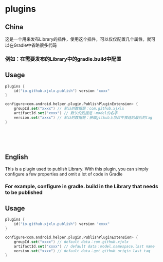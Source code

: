 # plugins

## China

这是一个用来发布Library的插件，使用这个插件，可以仅仅配置几个属性，就可以在Gradle中省略很多代码

### 例如：在需要发布的Library中的gradle.build中配置

Usage
--------

```kotlin
plugins {
    id("io.github.xjxlx.publish") version "xxxx"
}

configure<com.android.helper.plugin.PublishPluginExtension> {
    groupId.set("xxxx") // 默认的数据是：com.github.xjxlx
    artifactId.set("xxxx") // 默认的数据是：model的名字
    version.set("xxxx") // 默认的数据是：获取github上项目中推送的最后的tag
}
```


<br>
<br>
<br>


## English

This is a plugin used to publish Library. With this plugin, you can simply configure a few properties and omit a lot of code in Gradle

### For example, configure in gradle. build in the Library that needs to be published


Usage
--------

```kotlin
plugins {
    id("io.github.xjxlx.publish") version "xxxx"
}

configure<com.android.helper.plugin.PublishPluginExtension> {
    groupId.set("xxxx") // default data：com.github.xjxlx
    artifactId.set("xxxx") // default data：model.namespace.last name
    version.set("xxxx") // default data：get github origin last tag  
}
```
